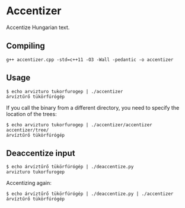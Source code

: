 # Accentizer

Accentize Hungarian text.

## Compiling

    g++ accentizer.cpp -std=c++11 -O3 -Wall -pedantic -o accentizer

## Usage

    $ echo arvizturo tukorfurogep | ./accentizer
    árvíztűrő tükörfúrógép

If you call the binary from a different directory, you need to specify the location of the trees:

    $ echo arvizturo tukorfurogep | ./accentizer/accentizer accentizer/tree/
    árvíztűrő tükörfúrógép

## Deaccentize input

    $ echo árvíztűrő tükörfúrógép | ./deaccentize.py
    arvizturo tukorfurogep


Accentizing again:

    $ echo árvíztűrő tükörfúrógép | ./deaccentize.py | ./accentizer 
    árvíztűrő tükörfúrógép

